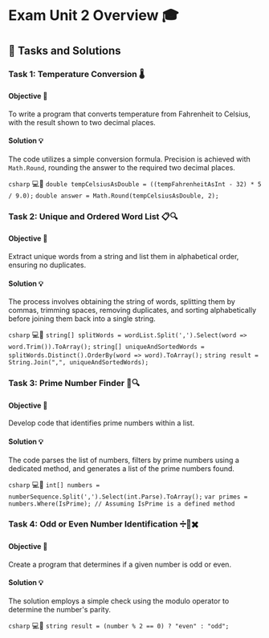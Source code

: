 # Exam Unit 2 Overview 🎓

## 📝 Tasks and Solutions

### Task 1: Temperature Conversion 🌡️

#### Objective 🎯
To write a program that converts temperature from Fahrenheit to Celsius, with the result shown to two decimal places.

#### Solution 💡
The code utilizes a simple conversion formula. Precision is achieved with `Math.Round`, rounding the answer to the required two decimal places.

```csharp``` 💻🔷
```double tempCelsiusAsDouble = ((tempFahrenheitAsInt - 32) * 5 / 9.0);```
```double answer = Math.Round(tempCelsiusAsDouble, 2);```

### Task 2: Unique and Ordered Word List 📋🔍

#### Objective 🎯
Extract unique words from a string and list them in alphabetical order, ensuring no duplicates.

#### Solution 💡
The process involves obtaining the string of words, splitting them by commas, trimming spaces, removing duplicates, and sorting alphabetically before joining them back into a single string.

```csharp``` 💻🔷
```string[] splitWords = wordList.Split(',').Select(word => word.Trim()).ToArray();```
```string[] uniqueAndSortedWords = splitWords.Distinct().OrderBy(word => word).ToArray();```
```string result = String.Join(",", uniqueAndSortedWords);```

### Task 3: Prime Number Finder 🔢🔍

#### Objective 🎯
Develop code that identifies prime numbers within a list.

#### Solution 💡
The code parses the list of numbers, filters by prime numbers using a dedicated method, and generates a list of the prime numbers found.

```csharp``` 💻🔷
```int[] numbers = numberSequence.Split(',').Select(int.Parse).ToArray();```
```var primes = numbers.Where(IsPrime); // Assuming IsPrime is a defined method```

### Task 4: Odd or Even Number Identification ➗🔢✖️

#### Objective 🎯
Create a program that determines if a given number is odd or even.

#### Solution 💡
The solution employs a simple check using the modulo operator to determine the number's parity.

```csharp``` 💻🔷
```string result = (number % 2 == 0) ? "even" : "odd";```


